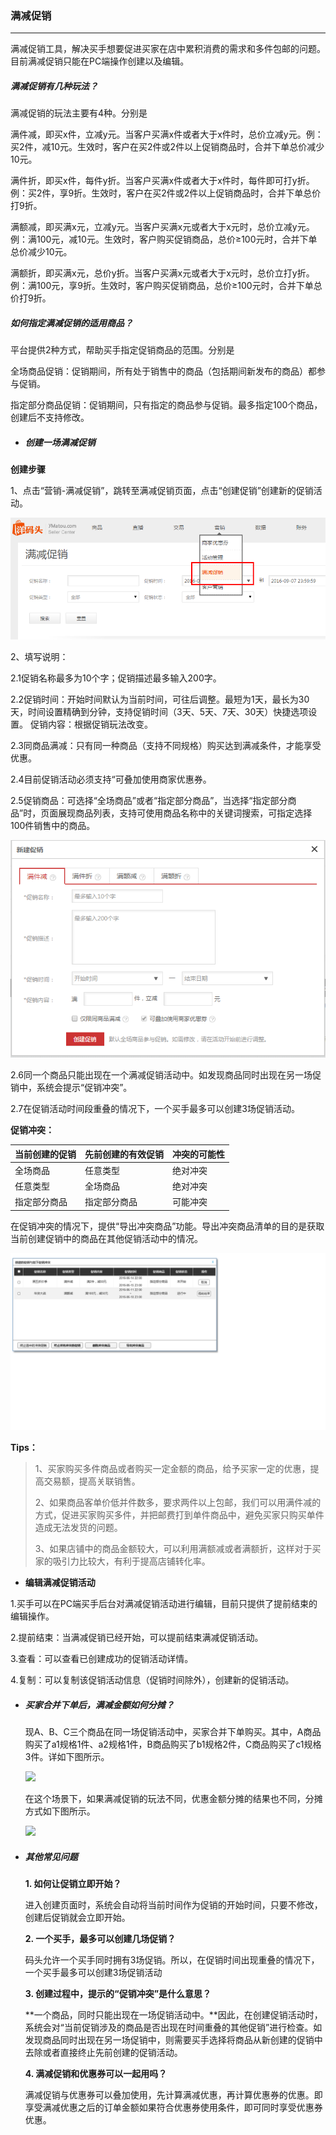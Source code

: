 ### 满减促销

---

满减促销工具，解决买手想要促进买家在店中累积消费的需求和多件包邮的问题。 目前满减促销只能在PC端操作创建以及编辑。

##### 满减促销有几种玩法？

满减促销的玩法主要有4种。分别是

满件减，即买x件，立减y元。当客户买满x件或者大于x件时，总价立减y元。例：买2件，减10元。生效时，客户在买2件或2件以上促销商品时，合并下单总价减少10元。

满件折，即买x件，每件y折。当客户买满x件或者大于x件时，每件即可打y折。例：买2件，享9折。生效时，客户在买2件或2件以上促销商品时，合并下单总价打9折。

满额减，即买满x元，立减y元。当客户买满x元或者大于x元时，总价立减y元。例：满100元，减10元。生效时，客户购买促销商品，总价≥100元时，合并下单总价减少10元。

满额折，即买满x元，总价y折。当客户买满x元或者大于x元时，总价立打y折。例：满100元，享9折。生效时，客户购买促销商品，总价≥100元时，合并下单总价打9折。

##### 如何指定满减促销的适用商品？

平台提供2种方式，帮助买手指定促销商品的范围。分别是

全场商品促销：促销期间，所有处于销售中的商品（包括期间新发布的商品）都参与促销。

指定部分商品促销：促销期间，只有指定的商品参与促销。最多指定100个商品，创建后不支持修改。

* ##### 创建一场满减促销

**创建步骤**

1、点击“营销-满减促销”，跳转至满减促销页面，点击“创建促销”创建新的促销活动。

![](/seller-promotions/images/mjzx_3.jpg)

2、填写说明：

2.1促销名称最多为10个字；促销描述最多输入200字。

2.2促销时间：开始时间默认为当前时间，可往后调整。最短为1天，最长为30天，时间设置精确到分钟，支持促销时间（3天、5天、7天、30天）快捷选项设置。 促销内容：根据促销玩法改变。

2.3同商品满减：只有同一种商品（支持不同规格）购买达到满减条件，才能享受优惠。

2.4目前促销活动必须支持“可叠加使用商家优惠券。

2.5促销商品：可选择“全场商品”或者“指定部分商品”，当选择“指定部分商品”时，页面展现商品列表，支持可使用商品名称中的关键词搜索，可指定选择100件销售中的商品。

![](/seller-promotions/images/mjzx_4.jpg)

2.6同一个商品只能出现在一个满减促销活动中。如发现商品同时出现在另一场促销中，系统会提示“促销冲突”。

2.7在促销活动时间段重叠的情况下，一个买手最多可以创建3场促销活动。

**促销冲突：**

| 当前创建的促销 | 先前创建的有效促销 | 冲突的可能性 |
| :--- | :--- | :--- |
| 全场商品 | 任意类型 | 绝对冲突 |
| 任意类型 | 全场商品 | 绝对冲突 |
| 指定部分商品 | 指定部分商品 | 可能冲突 |

在促销冲突的情况下，提供“导出冲突商品”功能。导出冲突商品清单的目的是获取当前创建促销中的商品在其他促销活动中的情况。

![](/seller-promotions/images/mjzx_5.png)

**Tips：**

> 1、买家购买多件商品或者购买一定金额的商品，给予买家一定的优惠，提高交易额，提高关联销售。
>
> 2、如果商品客单价低并件数多，要求两件以上包邮，我们可以用满件减的方式，促进买家购买多件，并把邮费打到单件商品中，避免买家只购买单件造成无法发货的问题。
>
> 3、如果店铺中的商品金额较大，可以利用满额减或者满额折，这样对于买家的吸引力比较大，有利于提高店铺转化率。

* **编辑满减促销活动**

1.买手可以在PC端买手后台对满减促销活动进行编辑，目前只提供了提前结束的编辑操作。

2.提前结束：当满减促销已经开始，可以提前结束满减促销活动。

3.查看：可以查看已创建成功的促销活动详情。

4.复制：可以复制该促销活动信息（促销时间除外），创建新的促销活动。

* ##### 买家合并下单后，满减金额如何分摊？

  现A、B、C三个商品在同一场促销活动中，买家合并下单购买。其中，A商品购买了a1规格1件、a2规格1件，B商品购买了b1规格2件，C商品购买了c1规格3件。详如下图所示。

  ![](http://sellerhub.ymatou.com/helpview/img/mjzx_1.png)

  在这个场景下，如果满减促销的玩法不同，优惠金额分摊的结果也不同，分摊方式如下图所示。

  ![](http://sellerhub.ymatou.com/helpview/img/mjzx_2.png)

* ##### 其他常见问题

  **1. 如何让促销立即开始？**

  进入创建页面时，系统会自动将当前时间作为促销的开始时间，只要不修改，创建后促销就会立即开始。

  **2. 一个买手，最多可以创建几场促销？**

  码头允许一个买手同时拥有3场促销。所以，在促销时间出现重叠的情况下，一个买手最多可以创建3场促销活动

  **3. 创建过程中，提示的“促销冲突”是什么意思？**

  **一个商品，同时只能出现在一场促销活动中。**因此，在创建促销活动时，系统会对“当前促销涉及的商品是否出现在时间重叠的其他促销”进行检查。如发现商品同时出现在另一场促销中，则需要买手选择将商品从新创建的促销中去除或者直接终止先前创建的促销活动。

  **4. 满减促销和优惠券可以一起用吗？**

  满减促销与优惠券可以叠加使用，先计算满减优惠，再计算优惠券的优惠。即享受满减优惠之后的订单金额如果符合优惠券使用条件，即可同时享受优惠券优惠。




